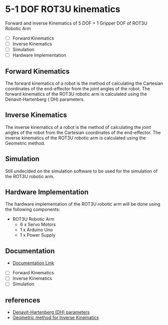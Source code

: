 # 5-1 DOF ROT3U kinematics

Forward and inverse Kinematics of 5 DOF + 1 Gripper DOF of ROT3U Robotic Arm

[//]: # (check Box)

- [ ] Forward Kinematics
- [ ] Inverse Kinematics
- [ ] Simulation
- [ ] Hardware Implementation

## Forward Kinematics

The forward kinematics of a robot is the method of calculating the Cartesian coordinates of the end-effector from the
joint angles of the robot. The forward kinematics of the ROT3U robotic arm is calculated using the Denavit-Hartenberg (
DH) parameters.

## Inverse Kinematics

The inverse kinematics of a robot is the method of calculating the joint angles of the robot from the Cartesian
coordinates of the end-effector. The inverse kinematics of the ROT3U robotic arm is calculated using the Geometric
method.

## Simulation

Still undecided on the simulation software to be used for the simulation of the ROT3U robotic arm.

## Hardware Implementation

The hardware implementation of the ROT3U robotic arm will be done using the following components:

- ROT3U Robotic Arm
    - 6 x Servo Motors
    - 1 x Arduino Uno
    - 1 x Power Supply

## Documentation

- [Documentation Link](https://medium.com/@jayshkhan10/building-and-controlling-a-5-dof-robotic-arm-a-hands-on-guide-with-rot3u-f71c97cfd5fa)

[//]: # (Forward and Inverse Kinematics;https://community.robotshop.com/robots/show/xyz-positioning-using-arduino-uno-for-6-dof-robotic-arm&#41)

[//]: # (ROT3U Robotic Arm;https://www.thingiverse.com/thing:1015238&#41)


[//]: # (check Box)

- [ ] Forward Kinematics
- [ ] Inverse Kinematics
- [ ] Simulation

## references

- [Denavit-Hartenberg (DH) parameters](https://en.wikipedia.org/wiki/Denavit%E2%80%93Hartenberg_parameters)
- [Geometric method for Inverse Kinematics](https://en.wikipedia.org/wiki/Inverse_kinematics)